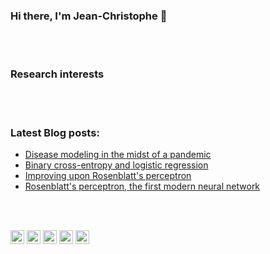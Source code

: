 ### Hi there, I'm Jean-Christophe 👋

<br/>
<br/>

### Research interests


<br/>
<br/>

### Latest Blog posts:
<!-- BLOG-POST-LIST:START -->
- [Disease modeling in the midst of a pandemic](https://loiseau-jc.medium.com/disease-modeling-in-the-midst-of-a-pandemic-14e06f3cd63e)
- [Binary cross-entropy and logistic regression](https://towardsdatascience.com/binary-cross-entropy-and-logistic-regression-bf7098e75559)
- [Improving upon Rosenblatt's perceptron](https://towardsdatascience.com/improving-upon-rosenblatts-perceptron-d0517d3c5939)
- [Rosenblatt's perceptron, the first modern neural network](https://towardsdatascience.com/rosenblatts-perceptron-the-very-first-neural-network-37a3ec09038a)
<!-- BLOG-POST-LIST:END -->

<br/>
<br/>

[<img align="center" alt="Jean-Christophe Loiseau | LinkedIn" width="22px" src="https://cdn.jsdelivr.net/npm/simple-icons@v3/icons/linkedin.svg" />][linkedin]
[<img align="center" alt="loiseau_jc | Twitter" width="22px" src="https://cdn.jsdelivr.net/npm/simple-icons@v3/icons/twitter.svg" />][twitter]
[<img align="center" alt="loiseaujc | GitHub" width="22px" src="https://cdn.jsdelivr.net/npm/simple-icons@v3/icons/github.svg" />][github]
[<img align="center" alt="Jean-Christophe Loiseau | ResearchGate" width="22px" src="https://cdn.jsdelivr.net/npm/simple-icons@3.12.3/icons/researchgate.svg" />][researchgate]
[<img align="center" alt="Jean-Christophe Loiseau | Medium" width="22px" src="https://cdn.jsdelivr.net/npm/simple-icons@3.12.3/icons/medium.svg" />][medium]

[github]: https://github.com/loiseaujc/
[twitter]: https://twitter.com/loiseau_jc/
[researchgate]: https://www.researchgate.net/profile/Jean_Christophe_Loiseau/
[linkedin]: https://fr.linkedin.com/in/jean-christophe-loiseau-05832727/
[medium]: https://loiseau-jc.medium.com/


<!--
**loiseaujc/loiseaujc** is a ✨ _special_ ✨ repository because its `README.md` (this file) appears on your GitHub profile.

Here are some ideas to get you started:

- 🔭 I’m currently working on ...
- 🌱 I’m currently learning ...
- 👯 I’m looking to collaborate on ...
- 🤔 I’m looking for help with ...
- 💬 Ask me about ...
- 📫 How to reach me: ...
- 😄 Pronouns: ...
- ⚡ Fun fact: ...
-->
